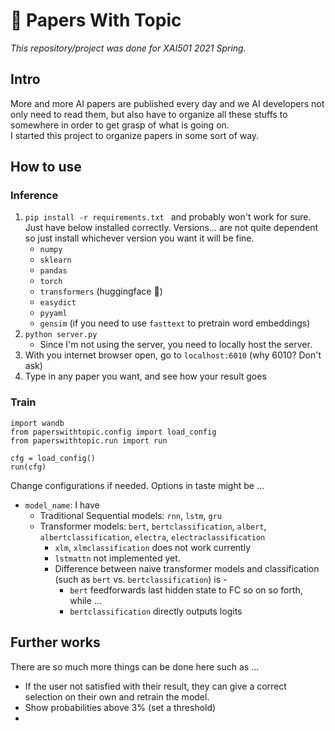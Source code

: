 # 🧻 Papers With Topic
_This repository/project was done for XAI501 2021 Spring._

## Intro
More and more AI papers are published every day and we AI developers not only need to read them, but also have to organize all these stuffs to somewhere in order to get grasp of what is going on.
<br>
I started this project to organize papers in some sort of way.

## How to use
### Inference
1. ```pip install -r requirements.txt ``` and probably won't work for sure. Just have below installed correctly. Versions... are not quite dependent so just install whichever version you want it will be fine.
    - `numpy`
    - `sklearn`
    - `pandas`
    - `torch`
    - `transformers` (huggingface 🤗)
    - `easydict`
    - `pyyaml`
    - `gensim` (if you need to use `fasttext` to pretrain word embeddings)
2. ``` python server.py ```
    - Since I'm not using the server, you need to locally host the server.
3. With you internet browser open, go to `localhost:6010` (why 6010? Don't ask)
4. Type in any paper you want, and see how your result goes

### Train
```
import wandb
from paperswithtopic.config import load_config
from paperswithtopic.run import run

cfg = load_config()
run(cfg)
```
Change configurations if needed. Options in taste might be ...
- `model_name`: I have
  - Traditional Sequential models: `rnn`, `lstm`, `gru`
  - Transformer models: `bert`, `bertclassification`, `albert`, `albertclassification`, `electra`, `electraclassification`
    - `xlm`, `xlmclassification` does not work currently
    - `lstmattn` not implemented yet.
    - Difference between naive transformer models and classification (such as `bert` vs. `bertclassification`) is -
      - `bert` feedforwards last hidden state to FC so on so forth, while ...
      - `bertclassification` directly outputs logits
## Further works   
There are so much more things can be done here such as ...
- If the user not satisfied with their result, they can give a correct selection on their own and retrain the model.
- Show probabilities above 3% (set a threshold)
- 